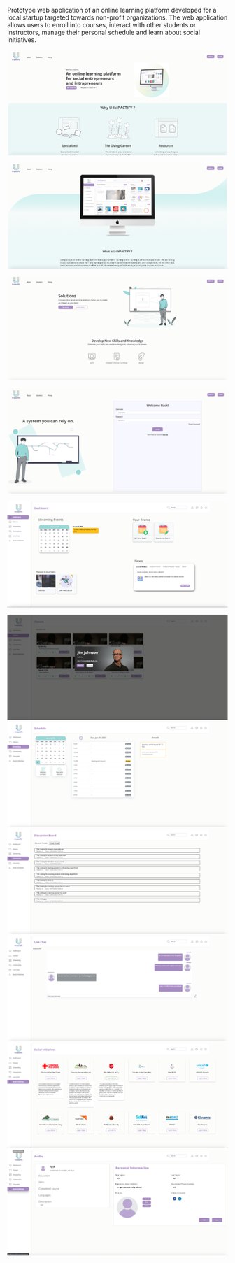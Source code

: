 Prototype web application of an online learning platform developed for a local startup targeted towards non-profit organizations. The web application allows users to enroll into courses, interact with 
other students or instructors, manage their personal schedule and learn about social initiatives. 

![](images/1.png)

![](images/2.png)

![](images/3.png)

![](images/4.png)

![](images/5.png)

![](images/6.png)
![](images/7.png)
![](images/8.png)
![](images/9.png)
![](images/10.png)
![](images/11.png)
